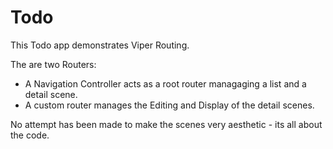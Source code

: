 # Todo

This Todo app demonstrates Viper Routing. 

The are two Routers:
* A Navigation Controller acts as a root router managaging a list and a detail scene. 
* A custom router manages the Editing and Display of the detail scenes.

No attempt has been made to make the scenes very aesthetic - its all about the code. 


